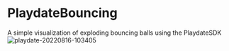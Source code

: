 # PlaydateBouncing
A simple visualization of exploding bouncing balls using the PlaydateSDK
![playdate-20220816-103405](https://user-images.githubusercontent.com/4155060/184933108-301d0c1f-1fde-48e7-adfa-145b18ebd74a.gif)
